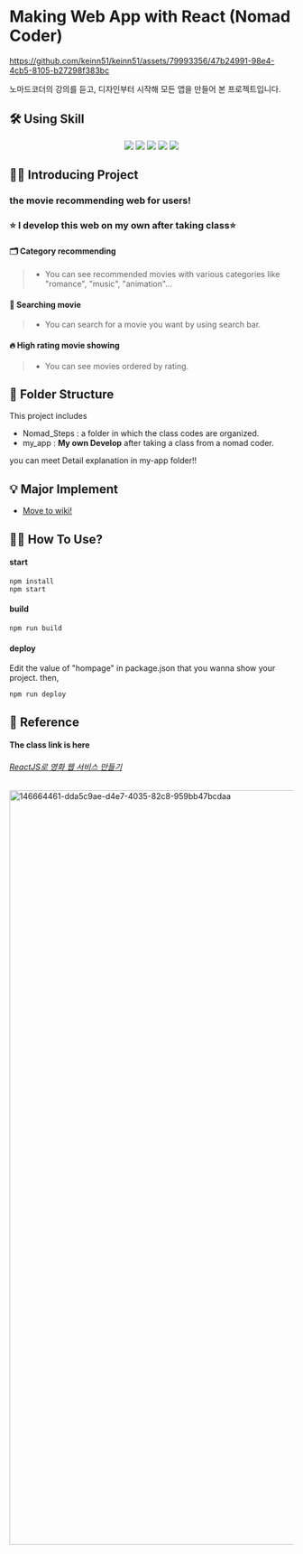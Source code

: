 # Making Web App with React (Nomad Coder)

https://github.com/keinn51/keinn51/assets/79993356/47b24991-98e4-4cb5-8105-b27298f383bc

노마드코더의 강의를 듣고, 디자인부터 시작해 모든 앱을 만들어 본 프로젝트입니다.

## 🛠 Using Skill

<p align='center'>
    <img src="https://img.shields.io/badge/React-^17.0.2-blue?logo=React"/>
    <img src="https://img.shields.io/badge/node.js-v16.13.2-green?logo=Node.js"/>
    <img src="https://img.shields.io/badge/recoil-v^0.5.2-aaa?logo=Coil"/>
    <img src="https://img.shields.io/badge/react_dom-^17.0.2-blueviolet?logo=ReactOS"/>
    <img src="https://img.shields.io/badge/react_router_dom-^6.2.1-critical?logo=React Table"/>
</p>

## 💁‍♂️ Introducing Project

### the movie recommending web for users!
### ⭐️ I develop this web on my own after taking class⭐️

#### 🗂 Category recommending

> - You can see recommended movies with various categories like "romance", "music", "animation"...

#### 🔎 Searching movie

> - You can search for a movie you want by using search bar.

#### 🔥 High rating movie showing

> - You can see movies ordered by rating.

## 📁 Folder Structure

This project includes

- Nomad_Steps : a folder in which the class codes are organized.
- my_app : **My own Develop** after taking a class from a nomad coder.

you can meet Detail explanation in my-app folder!!

## 💡 Major Implement

- [Move to wiki!](https://github.com/keinn51/React_JS_Movie_Web_Nomad/wiki#3-major-implement)

## 🤸‍♀️ How To Use?

#### start

```
npm install
npm start
```

#### build

```
npm run build
```

#### deploy

Edit the value of "hompage" in package.json that you wanna show your project. then,

```
npm run deploy
```

## 🔖 Reference

#### The class link is here

###### [ReactJS로 영화 웹 서비스 만들기](https://nomadcoders.co/react-for-beginners)

<img width="1337" alt="146664461-dda5c9ae-d4e7-4035-82c8-959bb47bcdaa" src="https://github.com/keinn51/keinn51/assets/79993356/0ceb1f11-8e24-4377-867a-849a3be77207">

